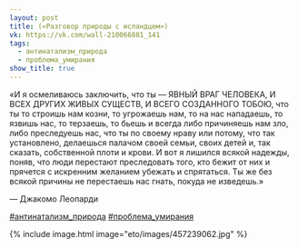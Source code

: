 ```yaml
---
layout: post
title: («Разговор природы с исландцем»)
vk: https://vk.com/wall-210066881_141
tags:
  - антинатализм_природа
  - проблема_умирания
show_title: true
---
```

«И я осмеливаюсь заключить, что ты — ЯВНЫЙ ВРАГ ЧЕЛОВЕКА, И ВСЕХ ДРУГИХ ЖИВЫХ СУЩЕСТВ, И ВСЕГО СОЗДАННОГО ТОБОЮ, что ты то строишь нам козни, то угрожаешь нам, то на нас нападаешь, то язвишь нас, то терзаешь, то бьешь и всегда либо причиняешь нам зло, либо преследуешь нас, что ты по своему нраву или потому, что так установлено, делаешься палачом своей семьи, своих детей и, так сказать, собственной плоти и крови. И вот я лишился всякой надежды, поняв, что люди перестают преследовать того, кто бежит от них и прячется с искренним желанием убежать и спрятаться. Ты же без всякой причины не перестаешь нас гнать, покуда не изведешь.»

— Джакомо Леопарди

[#антинатализм_природа](poisk.html#антинатализм_природа) 
[#проблема_умирания](poisk.html#проблема_умирания)

{% include image.html image="eto/images/457239062.jpg" %}